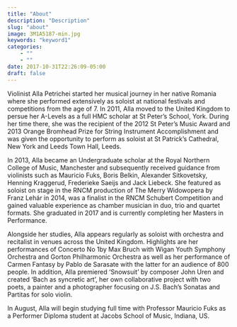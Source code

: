 ```yaml
---
title: "About"
description: "Description"
slug: "about"
image: 3M1A5187-min.jpg
keywords: "keyword1"
categories: 
    - ""
    - ""
date: 2017-10-31T22:26:09-05:00
draft: false
---
```


Violinist Alla Petrichei started her musical journey in her native Romania where she performed extensively as soloist at national festivals and competitions from the age of 7. In 2011, Alla moved to the United Kingdom to persue her A-Levels as a full HMC scholar at St Peter’s School, York. During her time there, she was the recipient of the 2012 St Peter’s Music Award and 2013 Orange Bromhead Prize for String Instrument Accomplishment and was given the opportunity to perform as soloist at St Patrick’s Cathedral, New York and Leeds Town Hall, Leeds.

In 2013, Alla became an Undergraduate scholar at the Royal Northern College of Music, Manchester and subsequently received guidance from violinists such as Mauricio Fuks, Boris Belkin, Alexander Sitkovetsky, Henning Kraggerud, Frederieke Saeijs and Jack Liebeck. She featured as soloist on stage in the RNCM production of The Merry Widowopera by Franz Lehár in 2014, was a finalist in the RNCM Schubert Competition and gained valuable experience as chamber musician in duo, trio and quartet formats. She graduated in 2017 and is currently completing her Masters in Performance.

Alongside her studies, Alla appears regularly as soloist with orchestra and recitalist in venues across the United Kingdom. Highlights are her performances of Concerto No 1by Max Bruch with Wigan Youth Symphony Orchestra and Gorton Philharmonic Orchestra as well as her performance of Carmen Fantasy by Pablo de Sarasate with the latter for an audience of 800 people. In addition, Alla premiered ‘Snowsuit’ by composer John Uren and created ‘Bach as syncretic art’, her own collaborative project with two poets, a painter and a photographer focusing on J.S. Bach’s Sonatas and Partitas for solo violin.

In August, Alla will begin studying full time with Professor Mauricio Fuks as a Performer Diploma student at Jacobs School of Music, Indiana, US.